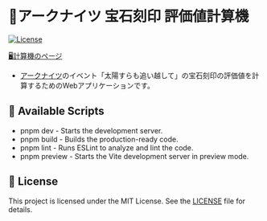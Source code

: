 # 💎アークナイツ 宝石刻印 評価値計算機

[![License](https://img.shields.io/badge/license-MIT-blue.svg)](https://github.com/Dan5py/react-vite-ui/blob/main/LICENSE)

[🖥計算機のページ](https://horiuchi.github.io/arknight-gemstone-calculator/)

- [アークナイツ](https://www.arknights.jp/)のイベント「太陽すらも追い越して」の宝石刻印の評価値を計算するためのWebアプリケーションです。

## 📜 Available Scripts

- pnpm dev - Starts the development server.
- pnpm build - Builds the production-ready code.
- pnpm lint - Runs ESLint to analyze and lint the code.
- pnpm preview - Starts the Vite development server in preview mode.

## 📄 License

This project is licensed under the MIT License. See the [LICENSE](./LICENSE) file for details.
